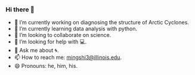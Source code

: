 ### Hi there 👋

<!--
**MingshiYangUIUC/MingshiYangUIUC** is a ✨ _special_ ✨ repository because its `README.md` (this file) appears on your GitHub profile.

Here are some ideas to get you started:-->

- 🔭 I’m currently working on diagnosing the structure of Arctic Cyclones.
- 🌱 I’m currently learning data analysis with python.
- 👯 I’m looking to collaborate on science.
- 🤔 I’m looking for help with :computer:.
- 💬 Ask me about :cyclone:.
- 📫 How to reach me: mingshi3@illinois.edu.
- 😄 Pronouns: he, him, his.

